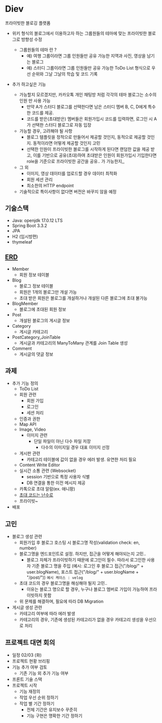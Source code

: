 # Diev
프라이빗한 블로깅 플랫폼

- 위키 형식의 블로그에서 이용하고자 하는 그룹원들의 테마에 맞는 프라이빗한 블로그로 방향성 수정
  - 그룹원들의 테마 란 ?
    - 예) 여행 그룹이라면 그룹 인원들만 공유 가능한 지역과 사진, 영상을 남기는 블로그
    - 예) 스터디 그룹이라면 그룹 인원들만 공유 가능한 ToDo List 형식으로 우선 순위와 그날 그날의 학습 및 코드 기록

- 추가 하고싶은 기능
  - 가능할지 모르겠지만, 카카오톡 개인 채팅방 처럼 각각의 테마 블로그는 소수의 인원 만 사용 가능
    - 만약 A가 스터디 블로그를 선택한다면 남은 스터디 멤버 B, C, D에게 특수한 코드를 제공.
    - 코드를 받은(초대받은) 멤버들은 회원가입시 코드를 입력하면, 로그인 시 A가 선택한 스터디 블로그로 자동 입장
  - 가능할 경우, 고려해야 될 사항
    - 블로그 템플릿을 정적으로 만들어서 제공할 것인지, 동적으로 제공할 것인지. 동적이라면 어떻게 제공할 것인지 고민
    - 선택한 인원이 프라이빗한 블로그를 시작하게 된다면 랜덤한 값을 제공 받고, 
    이를 기반으로 공유(초대)하여 초대받은 인원이 회원가입시 기입한다면 role을 기준으로 프라이빗한 공간을 공유.. 가 가능한지,,
  - 그 외 
    - 이미지, 영상 데이터를 업로드할 경우 데이터 최적화
    - 회원 세션 관리
    - 최소한의 HTTP endpoint
  - 기술적으로 특이사항이 없다면 버전은 바꾸지 않을 예정

## 기술스택
- Java: openjdk 17.0.12 LTS
- Spring Boot 3.3.2
- JPA
- H2 (임시방편)
- thymeleaf

## [ERD](https://www.erdcloud.com/d/dRg8giLK3qJa8h3Rf)
- Member
  - 회원 정보 테이블
- Blog
  - 블로그 정보 테이블
  - 회원은 1개의 블로그만 개설 가능
  - 초대 받은 회원은 블로그를 개설하거나 개설된 다른 블로그에 초대 불가능
- BlogMember
  - 블로그에 초대된 회원 정보
- Post
  - 개설된 블로그의 게시글 정보
- Category
  - 게시글 카테고리
- PostCategory_JoinTable
  - 게시글과 카테고리의 ManyToMany 관계를 Join Table 생성
- Comment
  - 게시글의 댓글 정보

## 과제
- 추가 기능 정의
  - ToDo List
  - 회원 관련
    - 회원 가입
    - 로그인
    - 세션 처리
  - 인증과 권한
  - Map API
  - Image, Video
    - 이미지 관련
      - 단일 파일이 아닌 다수 파일 저장
        - 다수의 이미지일 경우 대표 이미지 선정
  - 게시판 관련
    - 카테고리 테이블에 값이 없을 경우 에러 발생. 유연한 처리 필요
  - Content Write Editor
  - 실시간 소통 관련 (Websocket)
    - session 기반으로 특정 사용자 식별
    - DB 연결을 통한 이전 메시지 제공
  - 카톡으로 초대 알람(ex. 애니팡)
  - [초대 코드는 난수로](https://safety.google/intl/ko/authentication/)
  - 프라이빗~
- 배포

## 고민
- 블로그 생성 관련
  - 회원가입 후 블로그 호스팅 시 블로그명 작성(validation check: en, number)
  - 블로그명을 엔드포인트로 설정. 하지만, 접근을 어떻게 해야되는지 고민..
    - 블로그 자체가 프라이빗하기 때문에 로그인이 필수. 따라서 로그인한 사용자 기준 블로그 명을 주입
      (예시: 로그인 후 블로그 접근("/blog/" + user.blogName), 포스트 접근("/blog/" + user.blogName + "/post/"))
      `예시 케이스 : velog`
  - 초대 코드의 경우 블로그명을 해싱해야 될지 고민..
    - 이유는 블로그 명으로 할 경우, 누구나 블로그 멤버로 가입이 가능하여 프라이빗하지 못함
  - 위 문제를 해결하며, 필요에 따라 DB Migration
- 게시글 생성 관련
  - 카테고리 여부에 따라 에러 발생
  - 카테고리의 경우, 기존에 생성된 카테고리가 없을 경우 카테고리 생성을 우선으로 처리
 

## 프로젝트 대면 회의
- 일정 02/03 (화)
- 프로젝트 현황 브리핑
- 기능 추가 여부 검토
  - 기존 기능 외 추가 기능 여부
- 프론트 기술 스택
- 프로젝트 시작
  - 기능 재정의
  - 작업 우선 순위 정하기
  - 작업 별 기간 정하기
    - 전체 기간은 유지보수 꾸준히
    - 기능 구현은 명확한 기간 정하기
